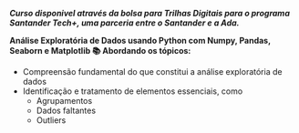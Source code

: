***Curso disponivel através da bolsa para Trilhas Digitais para o programa Santander Tech+, uma parceria entre o Santander e a Ada.***

**Análise Exploratória de Dados usando Python com Numpy, Pandas, Seaborn e Matplotlib 📚 Abordando os tópicos:**

<ul> 
  <li> Compreensão fundamental do que constitui a análise exploratória de dados </li>
  <li> Identificação e tratamento de elementos essenciais, como 
      <ul>
        <li> Agrupamentos  </li>
        <li> Dados faltantes </li> 
        <li> Outliers </li>
      </ul>
  </li>
</ul>
